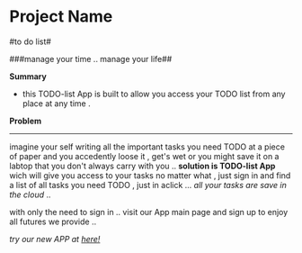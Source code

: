 # Project Name #

<!-- 
> This material was originally posted [here](http://www.quora.com/What-is-Amazons-approach-to-product-development-and-product-management). It is reproduced here for posterities sake.

There is an approach called "working backwards" that is widely used at Amazon. They work backwards from the customer, rather than starting with an idea for a product and trying to bolt customers onto it. While working backwards can be applied to any specific product decision, using this approach is especially important when developing new products or features.

For new initiatives a product manager typically starts by writing an internal press release announcing the finished product. The target audience for the press release is the new/updated product's customers, which can be retail customers or internal users of a tool or technology. Internal press releases are centered around the customer problem, how current solutions (internal or external) fail, and how the new product will blow away existing solutions.

If the benefits listed don't sound very interesting or exciting to customers, then perhaps they're not (and shouldn't be built). Instead, the product manager should keep iterating on the press release until they've come up with benefits that actually sound like benefits. Iterating on a press release is a lot less expensive than iterating on the product itself (and quicker!).

If the press release is more than a page and a half, it is probably too long. Keep it simple. 3-4 sentences for most paragraphs. Cut out the fat. Don't make it into a spec. You can accompany the press release with a FAQ that answers all of the other business or execution questions so the press release can stay focused on what the customer gets. My rule of thumb is that if the press release is hard to write, then the product is probably going to suck. Keep working at it until the outline for each paragraph flows. 

Oh, and I also like to write press-releases in what I call "Oprah-speak" for mainstream consumer products. Imagine you're sitting on Oprah's couch and have just explained the product to her, and then you listen as she explains it to her audience. That's "Oprah-speak", not "Geek-speak".

Once the project moves into development, the press release can be used as a touchstone; a guiding light. The product team can ask themselves, "Are we building what is in the press release?" If they find they're spending time building things that aren't in the press release (overbuilding), they need to ask themselves why. This keeps product development focused on achieving the customer benefits and not building extraneous stuff that takes longer to build, takes resources to maintain, and doesn't provide real customer benefit (at least not enough to warrant inclusion in the press release).
 -->
 <!--
## Heading ##
  > Name the product in a way the reader (i.e. your target customers) will understand.
-->
#to do list#
<!--
## Sub-Heading ##
  > Describe who the market for the product is and what benefit they get. One sentence only underneath the title.
-->
###manage your time .. manage your life##
<!--
## Summary ##
  > Give a summary of the product and the benefit. Assume the reader will not read anything else so make this paragraph good.
-->
**Summary** <addr>
* this TODO-list App is built to allow you access your TODO list from any place at any time .

<!--
## Problem ##
  > Describe the problem your product solves.
-->
**Problem**<hr>
imagine your self writing all the important tasks you need TODO at a piece of paper and you accedently loose it , get's wet or you might save it on a labtop that you don't always carry with you ..
**solution is __TODO-list App__** 
wich will give you access to your tasks no matter what , just sign in and find a list of all tasks you need TODO , just in aclick ... _all your tasks are save in the cloud_ ..
<!--
## Solution ##
  > Describe how your product elegantly solves the problem.
-->
<!--
## Quote from You ##
  > A quote from a spokesperson in your company.
-->
<!--
## How to Get Started ##
  > Describe how easy it is to get started.
-->
with only the need to sign in .. visit our App main page and sign up to enjoy all futures we provide ..
<!--
## Customer Quote ##
  > Provide a quote from a hypothetical customer that describes how they experienced the benefit.
-->

<!--
## Closing and Call to Action ##
  > Wrap it up and give pointers where the reader should go next.
-->
_try our new APP at [here!](http://localhost:3000)_
